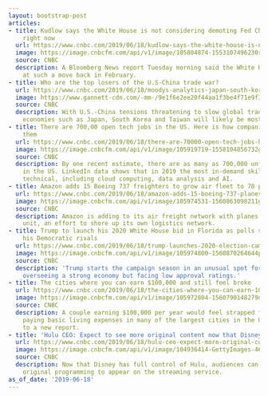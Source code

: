 ```yaml
---
layout: bootstrap-post
articles:
- title: Kudlow says the White House is not considering demoting Fed Chair Powell
    right now
  url: https://www.cnbc.com/2019/06/18/kudlow-says-the-white-house-is-not-considering-demoting-fed-chair-powell.html
  image: https://image.cnbcfm.com/api/v1/image/105804874-1553107496230rts2e0a4.jpg?v=1553107549
  source: CNBC
  description: A Bloomberg News report Tuesday morning said the White House had looked
    at such a move back in February.
- title: Who are the top losers of the U.S-China trade war?
  url: https://www.cnbc.com/2019/06/18/moodys-analytics-japan-south-korea-taiwan-vulnerable-in-trade-war.html?utm_source=google&utm_medium=amp&utm_campaign=speakable
  image: https://www.gannett-cdn.com/-mm-/9e1f6e2ee20f44aa1f3be4f71e9f3e52b6ae2c7e/c=0-110-2121-1303/local/-/media/2019/06/11/USATODAY/usatsports/china-us-trade-war-gettyimages-961870818.jpg?width=3200&height=1680&fit=crop
  source: CNBC
  description: With U.S.-China tensions threatening to slow global trading volume,
    economies such as Japan, South Korea and Taiwan will likely be most badly hit.
- title: There are 700,00 open tech jobs in the US. Here is how companies can fill
    them
  url: https://www.cnbc.com/2019/06/18/there-are-70000-open-tech-jobs-here-is-how-firms-are-hiring-for-them.html
  image: https://image.cnbcfm.com/api/v1/image/105919719-1558104856732gettyimages-860220144.jpeg?v=1560870990
  source: CNBC
  description: By one recent estimate, there are as many as 700,000 unfilled IT jobs
    in the US. LinkedIn data shows that in 2019 the most in-demand skills are all
    technical, including cloud computing, data analysis and AI.
- title: Amazon adds 15 Boeing 737 freighters to grow air fleet to 70 planes by 2021
  url: https://www.cnbc.com/2019/06/18/amazon-adds-15-boeing-737-planes-to-grow-air-fleet.html
  image: https://image.cnbcfm.com/api/v1/image/105974531-1560863098211gettyimages-1150363936.jpeg?v=1560863130
  source: CNBC
  description: Amazon is adding to its air freight network with planes from GE's leasing
    unit, an effort to shore up its own logistics network.
- title: Trump to launch his 2020 White House bid in Florida as polls show him trailing
    his Democratic rivals
  url: https://www.cnbc.com/2019/06/18/trump-launches-2020-election-campaign-with-orlando-florida-rally.html
  image: https://image.cnbcfm.com/api/v1/image/105974800-1560870264644preview.jpg?v=1560870272
  source: CNBC
  description: 'Trump starts the campaign season in an unusual spot for a president:
    overseeing a strong economy but facing low approval ratings.'
- title: The cities where you can earn $100,000 and still feel broke
  url: https://www.cnbc.com/2019/06/18/the-cities-where-you-can-earn-100000-and-still-feel-broke.html
  image: https://image.cnbcfm.com/api/v1/image/105972804-1560790148279dance-lessons-in-boston-harbour_t20_mxzem8.jpg?v=1560790211
  source: CNBC
  description: A couple earning $100,000 per year would feel strapped for cash after
    paying basic living expenses in many of the largest cities in the U.S., according
    to a new report.
- title: 'Hulu CEO: Expect to see more original content now that Disney is in control'
  url: https://www.cnbc.com/2019/06/18/hulu-ceo-expect-more-original-content-now-that-disney-is-in-control.html
  image: https://image.cnbcfm.com/api/v1/image/104936414-GettyImages-461160744.jpg?v=1560868284
  source: CNBC
  description: Now that Disney has full control of Hulu, audiences can expect more
    original programming to appear on the streaming service.
as_of_date: '2019-06-18'
---
```


